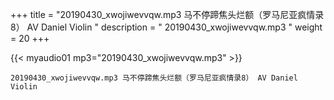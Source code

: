 +++
title = "20190430_xwojiwevvqw.mp3 马不停蹄焦头烂额（罗马尼亚疯情录8） AV Daniel Violin "
description = " 20190430_xwojiwevvqw.mp3 "
weight = 20
+++

{{< myaudio01 mp3="20190430_xwojiwevvqw.mp3" >}}

    20190430_xwojiwevvqw.mp3 马不停蹄焦头烂额（罗马尼亚疯情录8） AV Daniel Violin
